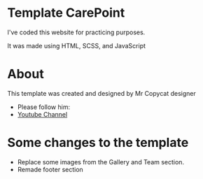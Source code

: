 # Template CarePoint 

I've coded this website for practicing purposes.

It was made using HTML, SCSS, and JavaScript

# About
This template was created and designed by Mr Copycat designer
- Please follow him:
- [Youtube Channel](https://www.youtube.com/channel/UCK4a5YYGSWIVa6OW2EpGZ2g)

# Some changes to the template

- Replace some images from the Gallery and Team section.
- Remade footer section

